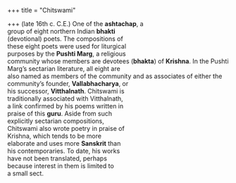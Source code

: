 +++
title = "Chitswami"

+++
(late 16th c. C.E.) One of the **ashtachap**, a  
group of eight northern Indian **bhakti**  
(devotional) poets. The compositions of  
these eight poets were used for liturgical  
purposes by the **Pushti Marg**, a religious  
community whose members are devotees (**bhakta**) of **Krishna**. In the Pushti  
Marg’s sectarian literature, all eight are  
also named as members of the community and as associates of either the community’s founder, **Vallabhacharya**, or  
his successor, **Vitthalnath**. Chitswami is  
traditionally associated with Vitthalnath,  
a link confirmed by his poems written in  
praise of this **guru**. Aside from such  
explicitly sectarian compositions,  
Chitswami also wrote poetry in praise of  
Krishna, which tends to be more  
elaborate and uses more **Sanskrit** than  
his contemporaries. To date, his works  
have not been translated, perhaps  
because interest in them is limited to  
a small sect.